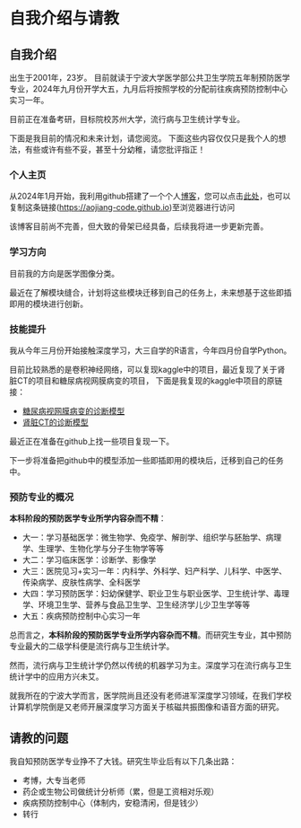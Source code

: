 # 自我介绍与请教


## 自我介绍

出生于2001年，23岁。
目前就读于宁波大学医学部公共卫生学院五年制预防医学专业，2024年九月份开学大五，九月后将按照学校的分配前往疾病预防控制中心实习一年。

目前正在准备考研，目标院校苏州大学，流行病与卫生统计学专业。


下面是我目前的情况和未来计划，请您阅览。
下面这些内容仅仅只是我个人的想法，有些或许有些不妥，甚至十分幼稚，请您批评指正！

### 个人主页

从2024年1月开始，我利用github搭建了一个个人[博客](https://aojiang-code.github.io)，您可以点击[此处](https://aojiang-code.github.io/)，也可以复制这条链接(https://aojiang-code.github.io)至浏览器进行访问

该博客目前尚不完善，但大致的骨架已经具备，后续我将进一步更新完善。

### 学习方向
目前我的方向是医学图像分类。

最近在了解模块缝合，计划将这些模块迁移到自己的任务上，未来想基于这些即插即用的模块进行创新。

### 技能提升


我从今年三月份开始接触深度学习，大三自学的R语言，今年四月份自学Python。

目前比较熟悉的是卷积神经网络，可以复现kaggle中的项目，最近复现了关于肾脏CT的项目和糖尿病视网膜病变的项目，
下面是我复现的kaggle中项目的原链接：
- [糖尿病视网膜病变的诊断模型](https://www.kaggle.com/code/pkdarabi/diagnosis-of-diabetic-retinopathy-by-cnn-pytorch)
- [肾脏CT的诊断模型](https://www.kaggle.com/code/akshayr009/kidney-diseases-0-999-accuracy)

最近正在准备在github上找一些项目复现一下。

下一步将准备把github中的模型添加一些即插即用的模块后，迁移到自己的任务中。

### 预防专业的概况

**本科阶段的预防医学专业所学内容杂而不精**：
- 大一：学习基础医学：微生物学、免疫学、解剖学、组织学与胚胎学、病理学、生理学、生物化学与分子生物学等等
- 大二：学习临床医学：诊断学、影像学
- 大三：医院见习+实习一年：内科学、外科学、妇产科学、儿科学、中医学、传染病学、皮肤性病学、全科医学
- 大四：学习预防医学：妇幼保健学、职业卫生与职业医学、卫生统计学、毒理学、环境卫生学、营养与食品卫生学、卫生经济学儿少卫生学等等
- 大五：疾病预防控制中心实习一年


总而言之，**本科阶段的预防医学专业所学内容杂而不精**。而研究生专业，其中预防专业最大的二级学科便是流行病与卫生统计学。

然而，流行病与卫生统计学仍然以传统的机器学习为主。深度学习在流行病与卫生统计学中的应用方兴未艾。

就我所在的宁波大学而言，医学院尚且还没有老师进军深度学习领域，在我们学校计算机学院倒是又老师开展深度学习方面关于核磁共振图像和语音方面的研究。


## 请教的问题

我自知预防医学专业挣不了大钱。研究生毕业后有以下几条出路：
- 考博，大专当老师
- 药企或生物公司做统计分析师（累，但是工资相对乐观）
- 疾病预防控制中心（体制内，安稳清闲，但是钱少）
- 转行





















